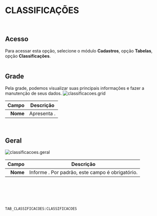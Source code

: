 # CLASSIFICAÇÕES
<br>

## Acesso
Para acessar esta opção, selecione o módulo **Cadastros**, opção **Tabelas**, opção **Classificações**.
<br>
<br>

## Grade
Pela grade, podemos visualizar suas principais informações e fazer a manutenção de seus dados.
![classificacoes.grid](https://raw.githubusercontent.com/netforcews/docs-erp/master/cadastros/imagens/classificacoes.grid.png)

Campo | Descrição
--:|---
**Nome** | Apresenta .
<br>

## Geral
![classificacoes.geral](https://raw.githubusercontent.com/netforcews/docs-erp/master/cadastros/imagens/classificacoes.geral.png)

Campo | Descrição
--:|---
**Nome** | Informe . Por padrão, este campo é obrigatório.
<br>
<br>
<br>
<br>

```TAB_CLASSIFICACOES:CLASSIFICACOES```

